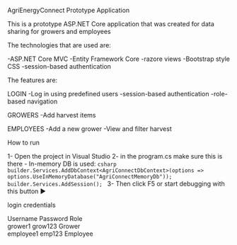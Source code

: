 AgriEnergyConnect Prototype Application

This is a prototype ASP.NET Core application that was created for data sharing for growers and employees 

The technologies that are used are:

-ASP.NET Core MVC
-Entity Framework Core
-razore views
-Bootstrap style CSS
-session-based authentication

The features are: 

LOGIN
-Log in using predefined users
-session-based authentication
-role-based navigation

GROWERS
-Add harvest items

EMPLOYEES
-Add a new grower
-View and filter harvest

How to run

1- Open the project in Visual Studio
2- in the program.cs make sure this is there 
    - In-memory DB is used:
      ```csharp
      builder.Services.AddDbContext<AgriConnectDbContext>(options =>
          options.UseInMemoryDatabase("AgriConnectMemoryDb"));
      builder.Services.AddSession();
      ```
3- Then click F5 or start debugging with this button ▶️
      

login credentials 

Username                 Password                   Role  
grower1                  grow123                    Grower   
employee1                emp123                     Employee 




